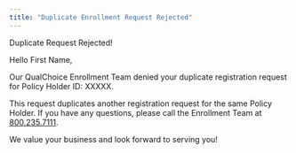 ```yaml
---
title: "Duplicate Enrollment Request Rejected"
---
```


<x-alert type="danger" role="danger">
  Duplicate Request Rejected!
</x-alert>

Hello First Name,

Our QualChoice Enrollment Team denied your duplicate registration request for Policy Holder ID: XXXXX.

This request duplicates another registration request for the same Policy Holder. If you have any questions, please call the Enrollment Team at [800.235.7111](tel:800.235.7111).

We value your business and look forward to serving you!

<x-signature></x-signature>

<x-footer><x-footer>
